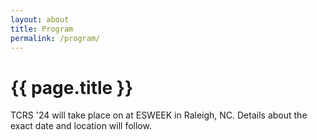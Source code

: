 ```yaml
---
layout: about
title: Program
permalink: /program/
---
```


# {{ page.title }}

TCRS '24 will take place on at ESWEEK in Raleigh, NC.
Details about the exact date and location will follow.
